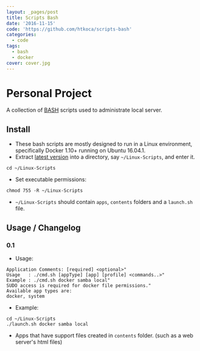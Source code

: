 ```yaml
---
layout: _pages/post
title: Scripts Bash
date: '2016-11-15'
code: 'https://github.com/htkoca/scripts-bash'
categories:
  - code
tags:
  - bash
  - docker
cover: cover.jpg
---
```

# Personal Project
A collection of [BASH](https://en.wikipedia.org/wiki/Bash_(Unix_shell)) scripts used to administrate local server.

## Install
* These bash scripts are mostly designed to run in a Linux environment, specifically Docker 1.10+ running on Ubuntu 16.04.1.
* Extract [latest version](https://github.com/htkoca/Linux-Scripts/releases) into a directory, say `~/Linux-Scripts`, and enter it.
```
cd ~/Linux-Scripts
```
* Set executable permissions:
```
chmod 755 -R ~/Linux-Scripts
```
* `~/Linux-Scripts` should contain `apps`, `contents` folders and a `launch.sh` file.

## Usage / Changelog

### 0.1
* Usage:
```
Application Comments: [required] <optional>"
Usage   : ./cmd.sh [appType] [app] [profile] <commands..>"
Example : ./cmd.sh docker samba local"
SUDO access is required for docker file permissions."
Available app types are:
docker, system
```
* Example:
```
cd ~/Linux-Scripts
./launch.sh docker samba local
```
* Apps that have support files created in `contents` folder. (such as a web server's html files)
